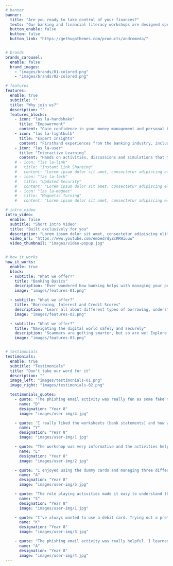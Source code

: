 ```yaml
---
# banner
banner:
  title: "Are you ready to take control of your finances?"
  texts: "Our banking and financial literacy workshops are designed specifically for teenagers looking to build a strong foundation for financial independence. Whether you’re saving for your first car, planning for college, or just curious about managing money, we’ve got you covered!"
  button_enable: false
  button: false
  button_link: "https://gethugothemes.com/products/andromeda/"


# brands
brands_carousel:
  enable: false
  brand_images:
    - "images/brands/01-colored.png"
    - "images/brands/02-colored.png"

# features
features:
  enable: true
  subtitle: ""
  title: "Why join us?"
  description: ""
  features_blocks:
    - icon: "las la-handshake"
      title: "Empowerment"
      content: "Gain confidence in your money management and personal banking skills, to take the first step towards financial independence"
    - icon: "las la-lightbulb"
      title: "Expert Insights"
      content: "Firsthand experiences from the banking industry, including valuable tips on managing finances and navigating banking services"
    - icon: "las la-user"
      title: "Interactive Learning"
      content: "Hands on activities, discussions and simulations that make complex concepts relatable"
    # - icon: "las la-link"
    #   title: "Instant Link Shareing"
    #   content: "Lorem ipsum dolor sit amet, consectetur adipiscing elit. Neque enim id diam ornare volutpat in sagitis, aliquet. Arcu cursus"
    # - icon: "las la-lock"
    #   title: "Updated Security"
    #   content: "Lorem ipsum dolor sit amet, consectetur adipiscing elit. Neque enim id diam ornare volutpat in sagitis, aliquet. Arcu cursus"
    # - icon: "las la-magnet"
    #   title: "Magnetic Turning"
    #   content: "Lorem ipsum dolor sit amet, consectetur adipiscing elit. Neque enim id diam ornare volutpat in sagitis, aliquet. Arcu cursus"

# intro_video
intro_video:
  enable: false
  subtitle: "Short Intro Video"
  title: "Built exclusively for you"
  description: "Lorem ipsum dolor sit amet, consectetur adipiscing elit. Morbi egestas <br> Werat viverra id et aliquet. vulputate egestas sollicitudin."
  video_url: "https://www.youtube.com/embed/dyZcRRWiuuw"
  video_thumbnail: "images/video-popup.jpg"


# how_it_works
how_it_works:   
  enable: true
  block:
  - subtitle: "What we offer?"
    title: "Banking Basics"
    description: "Ever wondered how banking helps with managing your personal finances? This session will help you dive into the world of banking, discovering different types of accounts, bank statements, interest on savings, budgeting and much more."
    image: "images/features-01.png"

  - subtitle: "What we offer?"
    title: "Borrowing, Interest and Credit Scores"
    description: "Learn all about different types of borrowing, understand how credit cards work, what interest rates really mean, and how credit scores impact your financial journey."
    image: "images/features-02.png"

  - subtitle: "What we offer?"
    title: "Navigating the digital world safely and securely"
    description: "Scammers are getting smarter, but so are we! Explore how passwords, personal information and online scams connect, and what it means to be one step ahead in online banking!"
    image: "images/features-03.png"


# testimonials
testimonials:
  enable: true
  subtitle: "Testimonials"
  title: "Don't take our word for it"
  description: ""
  image_left: "images/testimonials-01.png"
  image_right: "images/testimonials-02.png"

  testimonials_quotes:
    - quote: "The phishing email activity was really fun as some fake messages were tricky to spot"
      name: "D"
      designation: "Year 8"
      image: "images/user-img/4.jpg"

    - quote: "I really liked the worksheets (bank statements) and how we had to improvise if an emergency happens"
      name: "Y"
      designation: "Year 8"
      image: "images/user-img/1.jpg"

    - quote: "The workshop was very informative and the activities helped me understand more about banking as a whole since it was a foreign subject to me. Overall, very useful and informative and it would be beneficial for me friends to do it"
      name: "L"
      designation: "Year 8"
      image: "images/user-img/2.jpg"

    - quote: "I enjoyed using the dummy cards and managing three different accounts. It was a new experience for me, and I liked learning how to handle mandatory expenses"
      name: "A"
      designation: "Year 8"
      image: "images/user-img/5.jpg"

    - quote: "The role playing activities made it easy to understand things like interest rates. It was like a game, but I learned a lot!"
      name: "S"
      designation: "Year 8"
      image: "images/user-img/1.jpg"

    - quote: "I’ve always wanted to use a debit card. Trying out a pretend one in the workshop was fun and helped me understand how to actually use it"
      name: "K"
      designation: "Year 8"
      image: "images/user-img/3.jpg"

    - quote: "The phishing email activity was really helpful. I learned to spot signs like strange links and urgent language"
      name: "A"
      designation: "Year 8"
      image: "images/user-img/4.jpg"
---
```

